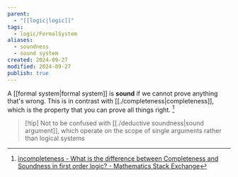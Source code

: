 ```yaml
---
parent:
  - "[[logic|logic]]"
tags:
  - logic/FormalSystem
aliases:
  - soundness
  - sound system
created: 2024-09-27
modified: 2024-09-27
publish: true
---
```

A [[formal system|formal system]] is **sound** if we cannot prove anything that's wrong. This is in contrast with [[./completeness|completeness]], which is the property that you can prove all things right. [^1]

> [!tip] Not to be confused with [[./deductive soundness|sound argument]], which operate on the scope of single arguments rather than logical systems

[^1]: [incompleteness - What is the difference between Completeness and Soundness in first order logic? - Mathematics Stack Exchange](https://math.stackexchange.com/questions/105575/what-is-the-difference-between-completeness-and-soundness-in-first-order-logic#105576)